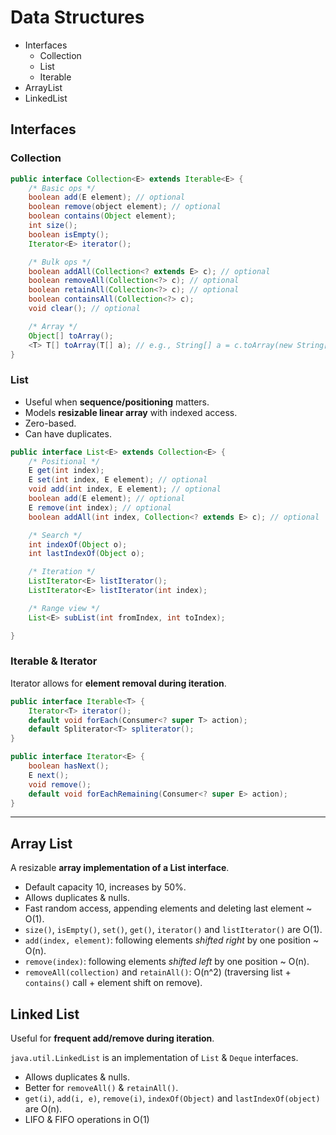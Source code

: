 # Data Structures

* Interfaces
  * Collection
  * List
  * Iterable
* ArrayList
* LinkedList

## Interfaces

### Collection

```java
public interface Collection<E> extends Iterable<E> {
    /* Basic ops */
    boolean add(E element); // optional
    boolean remove(object element); // optional
    boolean contains(Object element);
    int size();
    boolean isEmpty();
    Iterator<E> iterator();

    /* Bulk ops */
    boolean addAll(Collection<? extends E> c); // optional
    boolean removeAll(Collection<?> c); // optional
    boolean retainAll(Collection<?> c); // optional
    boolean containsAll(Collection<?> c);
    void clear(); // optional

    /* Array */
    Object[] toArray();
    <T> T[] toArray(T[] a); // e.g., String[] a = c.toArray(new String[0]);
}
```

### List

* Useful when __sequence/positioning__ matters.
* Models __resizable linear array__ with indexed access.
* Zero-based.
* Can have duplicates.

```java
public interface List<E> extends Collection<E> {
    /* Positional */
    E get(int index);
    E set(int index, E element); // optional
    void add(int index, E element); // optional
    boolean add(E element); // optional
    E remove(int index); // optional
    boolean addAll(int index, Collection<? extends E> c); // optional

    /* Search */
    int indexOf(Object o);
    int lastIndexOf(Object o);

    /* Iteration */
    ListIterator<E> listIterator();
    ListIterator<E> listIterator(int index);

    /* Range view */
    List<E> subList(int fromIndex, int toIndex);

}
```

### Iterable & Iterator

Iterator allows for __element removal during iteration__.

```java
public interface Iterable<T> {
    Iterator<T> iterator();
    default void forEach(Consumer<? super T> action);
    default Spliterator<T> spliterator();
}

public interface Iterator<E> {
    boolean hasNext();
    E next();
    void remove();
    default void forEachRemaining(Consumer<? super E> action);
}
```

---

## Array List

A resizable __array implementation of a List interface__.

* Default capacity 10, increases by 50%.
* Allows duplicates & nulls.
* Fast random access, appending elements and deleting last element ~ O(1).
* `size()`, `isEmpty()`, `set()`, `get()`, `iterator()` and `listIterator()` are O(1).
* `add(index, element)`: following elements _shifted right_ by one position ~ O(n).
* `remove(index)`: following elements _shifted left_ by one position ~ O(n).
* `removeAll(collection)` and `retainAll()`: O(n^2) (traversing list + `contains()` call + element shift on remove).

## Linked List

Useful for __frequent add/remove during iteration__.

`java.util.LinkedList` is an implementation of `List` & `Deque` interfaces.

* Allows duplicates & nulls.
* Better for `removeAll()` & `retainAll()`.
* `get(i)`, `add(i, e)`, `remove(i)`, `indexOf(Object)` and `lastIndexOf(object)` are O(n).
* LIFO & FIFO operations in O(1)
